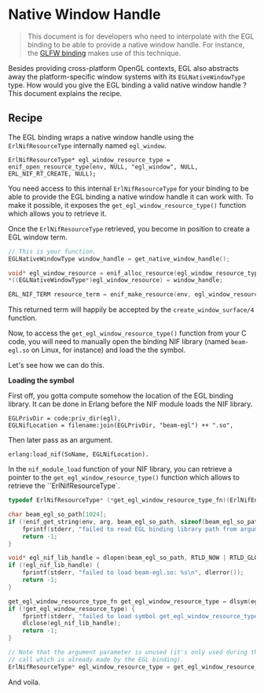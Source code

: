 # Native Window Handle

> This document is for developers who need to interpolate with the EGL binding
> to be able to provide a native window handle. For instance, the
> [GLFW binding](https://github.com/erlangsters/glfw) makes use of this
technique.

Besides providing cross-platform OpenGL contexts, EGL also abstracts away the
platform-specific window systems with its `EGLNativeWindowType` type. How would
you give the EGL binding a valid native window handle ? This document explains the recipe.

## Recipe

The EGL binding wraps a native window handle using the `ErlNifResourceType`
internally named `egl_window`.

```
ErlNifResourceType* egl_window_resource_type = enif_open_resource_type(env, NULL, "egl_window", NULL, ERL_NIF_RT_CREATE, NULL);
```

You need access to this internal `ErlNifResourceType` for your binding to be
able to provide the EGL binding a native window handle it can work with. To
make it possible, it exposes the `get_egl_window_resource_type()` function
which allows you to retrieve it.

Once the `ErlNifResourceType` retrieved, you become in position to create a EGL
window term.

```c
// This is your function.
EGLNativeWindowType window_handle = get_native_window_handle();

void* egl_window_resource = enif_alloc_resource(egl_window_resource_type, sizeof(EGLNativeWindowType));
*((EGLNativeWindowType*)egl_window_resource) = window_handle;

ERL_NIF_TERM resource_term = enif_make_resource(env, egl_window_resource);
```

This returned term will happily be accepted by the `create_window_surface/4`
function.

Now, to access the `get_egl_window_resource_type()` function from your C code,
you will need to manually open the binding NIF library (named `beam-egl.so` on
Linux, for instance) and load the the symbol.

Let's see how we can do this.

**Loading the symbol**

First off, you gotta compute somehow the location of the EGL binding library.
It can be done in Erlang before the NIF module loads the NIF library.

```
EGLPrivDir = code:priv_dir(egl),
EGLNifLocation = filename:join(EGLPrivDir, "beam-egl") ++ ".so",
```

Then later pass as an argument.

```
erlang:load_nif(SoName, EGLNifLocation).
```

In the `nif_module_load` function of your NIF library, you can retrieve a
pointer to the `get_egl_window_resource_type()` function which allows to
retrieve the ``ErlNifResourceType`.

```c
typedef ErlNifResourceType* (*get_egl_window_resource_type_fn)(ErlNifEnv*);
```
```c
char beam_egl_so_path[1024];
if (!enif_get_string(env, arg, beam_egl_so_path, sizeof(beam_egl_so_path), ERL_NIF_LATIN1)) {
    fprintf(stderr, "failed to read EGL binding library path from argument\n");
    return -1;
}

void* egl_nif_lib_handle = dlopen(beam_egl_so_path, RTLD_NOW | RTLD_GLOBAL);
if (!egl_nif_lib_handle) {
    fprintf(stderr, "failed to load beam-egl.so: %s\n", dlerror());
    return -1;
}

get_egl_window_resource_type_fn get_egl_window_resource_type = dlsym(egl_nif_lib_handle, "get_egl_window_resource_type");
if (!get_egl_window_resource_type) {
    fprintf(stderr, "failed to load symbol get_egl_window_resource_type: %s\n", dlerror());
    dlclose(egl_nif_lib_handle);
    return -1;
}

// Note that the argument parameter is unused (it's only used during the first
// call which is already made by the EGL binding).
ErlNifResourceType* egl_window_resource_type = get_egl_window_resource_type(env);
```

And voila.
